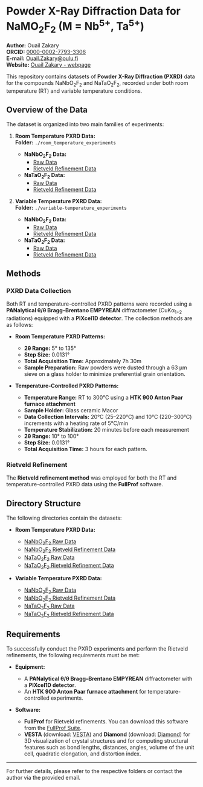 # Powder X-Ray Diffraction Data for NaMO<sub>2</sub>F<sub>2</sub> (M = Nb<sup>5+</sup>, Ta<sup>5+</sup>)

**Author:** Ouail Zakary  
**ORCID:** [0000-0002-7793-3306](https://orcid.org/0000-0002-7793-3306)  
**E-mail:** [Ouail.Zakary@oulu.fi](mailto:Ouail.Zakary@oulu.fi)  
**Website:** [Ouail Zakary - webpage](https://cc.oulu.fi/~nmrwww/members/Ouail_Zakary.html)

This repository contains datasets of **Powder X-Ray Diffraction (PXRD)** data for the compounds NaNbO<sub>2</sub>F<sub>2</sub> and NaTaO<sub>2</sub>F<sub>2</sub>, recorded under both room temperature (RT) and variable temperature conditions.

## Overview of the Data

The dataset is organized into two main families of experiments:

1. **Room Temperature PXRD Data:**  
   **Folder:** `./room_temperature_experiments`
   - **NaNbO<sub>2</sub>F<sub>2</sub> Data:**  
     - [Raw Data](./room_temperature_experiments/NaNbO2F2/raw_data/)
     - [Rietveld Refinement Data](./room_temperature_experiments/NaNbO2F2/Rietveld_refinement/)
   - **NaTaO<sub>2</sub>F<sub>2</sub> Data:**  
     - [Raw Data](./room_temperature_experiments/NaTaO2F2/raw_data/)
     - [Rietveld Refinement Data](./room_temperature_experiments/NaTaO2F2/Rietveld_refinement/)

2. **Variable Temperature PXRD Data:**  
   **Folder:** `./variable-temperature_experiments`
   - **NaNbO<sub>2</sub>F<sub>2</sub> Data:**  
     - [Raw Data](./variable-temperature_experiments/NaNbO2F2/raw_data/)
     - [Rietveld Refinement Data](./variable-temperature_experiments/NaNbO2F2/Rietveld_refinement/)
   - **NaTaO<sub>2</sub>F<sub>2</sub> Data:**  
     - [Raw Data](./variable-temperature_experiments/NaTaO2F2/raw_data/)
     - [Rietveld Refinement Data](./variable-temperature_experiments/NaTaO2F2/Rietveld_refinement/)

## Methods

### PXRD Data Collection

Both RT and temperature-controlled PXRD patterns were recorded using a **PANalytical θ/θ Bragg–Brentano EMPYREAN** diffractometer (CuKα<sub>1+2</sub> radiations) equipped with a **PIXcel1D detector**. The collection methods are as follows:

- **Room Temperature PXRD Patterns:**  
  - **2θ Range:** 5° to 135°  
  - **Step Size:** 0.0131°  
  - **Total Acquisition Time:** Approximately 7h 30m  
  - **Sample Preparation:** Raw powders were dusted through a 63 μm sieve on a glass holder to minimize preferential grain orientation.

- **Temperature-Controlled PXRD Patterns:**  
  - **Temperature Range:** RT to 300°C using a **HTK 900 Anton Paar furnace attachment**  
  - **Sample Holder:** Glass ceramic Macor  
  - **Data Collection Intervals:** 20°C (25–220°C) and 10°C (220–300°C) increments with a heating rate of 5°C/min  
  - **Temperature Stabilization:** 20 minutes before each measurement  
  - **2θ Range:** 10° to 100°  
  - **Step Size:** 0.0131°  
  - **Total Acquisition Time:** 3 hours for each pattern.

### Rietveld Refinement

The **Rietveld refinement method** was employed for both the RT and temperature-controlled PXRD data using the **FullProf** software.

## Directory Structure

The following directories contain the datasets:

- **Room Temperature PXRD Data:**
  - [NaNbO<sub>2</sub>F<sub>2</sub> Raw Data](./room_temperature_experiments/NaNbO2F2/raw_data/)
  - [NaNbO<sub>2</sub>F<sub>2</sub> Rietveld Refinement Data](./room_temperature_experiments/NaNbO2F2/Rietveld_refinement/)
  - [NaTaO<sub>2</sub>F<sub>2</sub> Raw Data](./room_temperature_experiments/NaTaO2F2/raw_data/)
  - [NaTaO<sub>2</sub>F<sub>2</sub> Rietveld Refinement Data](./room_temperature_experiments/NaTaO2F2/Rietveld_refinement/)

- **Variable Temperature PXRD Data:**
  - [NaNbO<sub>2</sub>F<sub>2</sub> Raw Data](./variable-temperature_experiments/NaNbO2F2/raw_data/)
  - [NaNbO<sub>2</sub>F<sub>2</sub> Rietveld Refinement Data](./variable-temperature_experiments/NaNbO2F2/Rietveld_refinement/)
  - [NaTaO<sub>2</sub>F<sub>2</sub> Raw Data](./variable-temperature_experiments/NaTaO2F2/raw_data/)
  - [NaTaO<sub>2</sub>F<sub>2</sub> Rietveld Refinement Data](./variable-temperature_experiments/NaTaO2F2/Rietveld_refinement/)

## Requirements

To successfully conduct the PXRD experiments and perform the Rietveld refinements, the following requirements must be met:

- **Equipment:**  
  - A **PANalytical θ/θ Bragg–Brentano EMPYREAN** diffractometer with a **PIXcel1D detector**.
  - An **HTK 900 Anton Paar furnace attachment** for temperature-controlled experiments.

- **Software:**  
  - **FullProf** for Rietveld refinements. You can download this software from the [FullProf Suite](https://www.ill.eu/sites/fullprof/php/downloads.html).
  - **VESTA** (download: [VESTA](https://jp-minerals.org/vesta/en/download.html)) and **Diamond** (download: [Diamond](https://www.crystalimpact.com/diamond/download.htm)) for 3D visualization of crystal structures and for computing structural features such as bond lengths, distances, angles, volume of the unit cell, quadratic elongation, and distortion index.

---

For further details, please refer to the respective folders or contact the author via the provided email.
